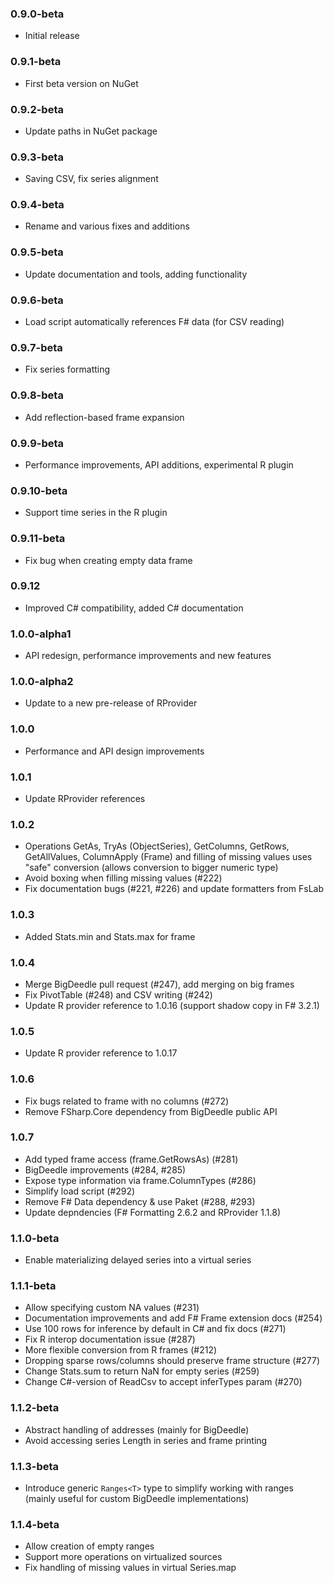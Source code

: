 ### 0.9.0-beta
 * Initial release

### 0.9.1-beta
 * First beta version on NuGet

### 0.9.2-beta
 * Update paths in NuGet package

### 0.9.3-beta
 * Saving CSV, fix series alignment

### 0.9.4-beta
 * Rename and various fixes and additions

### 0.9.5-beta
 * Update documentation and tools, adding functionality

### 0.9.6-beta
 * Load script automatically references F# data (for CSV reading)

### 0.9.7-beta
 * Fix series formatting

### 0.9.8-beta
 * Add reflection-based frame expansion

### 0.9.9-beta
 * Performance improvements, API additions, experimental R plugin

### 0.9.10-beta
 * Support time series in the R plugin

### 0.9.11-beta
 * Fix bug when creating empty data frame

### 0.9.12
 * Improved C# compatibility, added C# documentation

### 1.0.0-alpha1
 * API redesign, performance improvements and new features

### 1.0.0-alpha2
 * Update to a new pre-release of RProvider

### 1.0.0
 * Performance and API design improvements

### 1.0.1
 * Update RProvider references

### 1.0.2
 * Operations GetAs, TryAs (ObjectSeries), GetColumns, GetRows, GetAllValues, ColumnApply (Frame)
   and filling of missing values uses "safe" conversion (allows conversion to bigger numeric type)
 * Avoid boxing when filling missing values (#222)
 * Fix documentation bugs (#221, #226) and update formatters from FsLab

### 1.0.3
 * Added Stats.min and Stats.max for frame

### 1.0.4
 * Merge BigDeedle pull request (#247), add merging on big frames
 * Fix PivotTable (#248) and CSV writing (#242)
 * Update R provider reference to 1.0.16 (support shadow copy in F# 3.2.1)

### 1.0.5
 * Update R provider reference to 1.0.17

### 1.0.6
 * Fix bugs related to frame with no columns (#272)
 * Remove FSharp.Core dependency from BigDeedle public API

### 1.0.7
 * Add typed frame access (frame.GetRowsAs<T>) (#281)
 * BigDeedle improvements (#284, #285)
 * Expose type information via frame.ColumnTypes (#286)
 * Simplify load script (#292)
 * Remove F# Data dependency & use Paket (#288, #293)
 * Update depndencies (F# Formatting 2.6.2 and RProvider 1.1.8)

### 1.1.0-beta
 * Enable materializing delayed series into a virtual series

### 1.1.1-beta
 * Allow specifying custom NA values (#231)
 * Documentation improvements and add F# Frame extension docs (#254)
 * Use 100 rows for inference by default in C# and fix docs (#271)
 * Fix R interop documentation issue (#287)
 * More flexible conversion from R frames (#212)
 * Dropping sparse rows/columns should preserve frame structure (#277)
 * Change Stats.sum to return NaN for empty series (#259)
 * Change C#-version of ReadCsv to accept inferTypes param (#270)

### 1.1.2-beta
 * Abstract handling of addresses (mainly for BigDeedle)
 * Avoid accessing series Length in series and frame printing

### 1.1.3-beta
 * Introduce generic `Ranges<T>` type to simplify working with ranges
   (mainly useful for custom BigDeedle implementations)
  
### 1.1.4-beta
 * Allow creation of empty ranges
 * Support more operations on virtualized sources
 * Fix handling of missing values in virtual Series.map